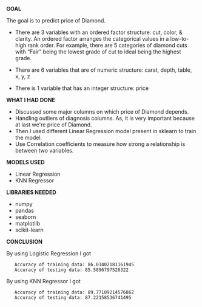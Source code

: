 **GOAL**

The goal is to predict price of Diamond.

- There are 3 variables with an ordered factor structure: cut, color, & clarity. An ordered factor arranges the categorical values in a low-to-high rank order. For example, there are 5 categories of diamond cuts with “Fair” being the lowest grade of cut to ideal being the highest grade.

- There are 6 variables that are of numeric structure: carat, depth, table, x, y, z

- There is 1 variable that has an integer structure: price


**WHAT I HAD DONE**
- Discussed some major columns on which price of Diamond depends.
- Handling outliers of diagnosis columns. As, it is very important because at last we're price of Diamond.
- Then I used different Linear Regression model present in sklearn to train the model.
- Use Correlation coefficients to measure how strong a relationship is between two variables.

**MODELS USED**
-  Linear Regression
-  KNN Regressor

**LIBRARIES NEEDED**
- numpy
- pandas
- seaborn
- matplotlib
- scikit-learn

**CONCLUSION**

By using Logistic Regression I got 
 ```
    Accuracy of training data: 86.03402181161945
    Accuracy of testing data: 85.5896797526322
 ``` 
 
 By using KNN Regressor I got 
 ```
    Accuracy of training data: 89.77109214576862
    Accuracy of testing data: 87.22158536741495
 ``` 

